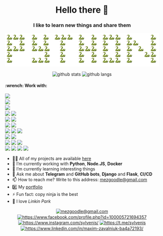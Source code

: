 <h1 align="center">Hello there 👋</h1>
<h3 align="center">I like to learn new things and share them</h3>

<p align="center">
	<img src="https://raw.githubusercontent.com/mezgoodle/images/master/mezgoodle1.png"/>
</p>

<p align="center">
	<img src="https://github-readme-stats.vercel.app/api/top-langs/?username=mezgoodle&layout=compact&hide_border=true" alt="github stats"/>
	<img src="https://github-readme-stats.vercel.app/api?username=mezgoodle&show_icons=true&count_private=truet&hide_border=true" alt="github langs"/>
</p>

<h4> :wrench: Work with: </h4>

<img src="https://img.shields.io/badge/-Docker-0066ff?style=for-the-badge&logo=docker&logoColor=white"> <br />
<img src="https://img.shields.io/badge/-Heroku-6600ff?style=for-the-badge&logo=heroku&logoColor=white"> <br />
<img src="https://img.shields.io/badge/-Markdown-000000?style=for-the-badge&logo=Markdown"> <br />
<img src="https://img.shields.io/badge/-Python-3776AB?style=for-the-badge&logo=python&logoColor=white"> <img src="https://img.shields.io/badge/-Node.js-00cc00?style=for-the-badge&logo=node-dot-js&logoColor=white"> <br />
<img src="https://img.shields.io/badge/-Django-006600?style=for-the-badge&logo=django&logoColor=white"> <img src="https://img.shields.io/badge/-React-3399ff?style=for-the-badge&logo=react&logoColor=white"> <br />
<img src="https://img.shields.io/badge/-Linux-black?style=for-the-badge&logo=Linux&logoColor=white"> <img src="https://img.shields.io/badge/-Windows-0078D6?style=for-the-badge&logo=Windows"> <br />
<img src="https://img.shields.io/badge/-Git-F05032?style=for-the-badge&logo=Git&logoColor=white"> <img src="https://img.shields.io/badge/-GitHub-black?style=for-the-badge&logo=github&logoColor=white"> <img src="https://img.shields.io/badge/-GitLab-ff6600?style=for-the-badge&logo=gitlab&logoColor=white"> <br />
<img src="https://img.shields.io/badge/-Travis%20CI-dfd896?style=for-the-badge&logo=Travis%20CI&logoColor=92232c"> <img src="https://img.shields.io/badge/-Github_Actions-black?style=for-the-badge&logo=githubactions&logoColor=white"> <br />
<img src="https://img.shields.io/badge/-SQLite-003B57?style=for-the-badge&logo=SQLite&logoColor=white"> <img src="https://img.shields.io/badge/-MariaDB-003545?style=for-the-badge&logo=MariaDB"> <img src="https://img.shields.io/badge/-MongoDB-009933?style=for-the-badge&logo=mongodb&logoColor=white"> <br />
<img src="https://img.shields.io/badge/-HTML5-E34F26?style=for-the-badge&logo=html5&logoColor=white"> <img src="https://img.shields.io/badge/-CSS3-1572B6?style=for-the-badge&logo=css3&logoColor=white"> <img src="https://img.shields.io/badge/-JavaScript-ffff00?style=for-the-badge&logo=javascript&logoColor=black"> <img src="https://img.shields.io/badge/-Bootstrap5-563D7C?style=for-the-badge&logo=bootstrap&logoColor=white"> <br />

- 👨‍💻 All of my projects are available  [here](https://github.com/mezgoodle?tab=repositories)
- 🔭 I’m currently working with **Python**, **Node.JS**, **Docker**
- 🌱 I’m currently learning interesting things
- 💬 Ask me about **Telegram** and **GitHub bots**, **Django** and **Flask**, **CI/CD**
- 📫 How to reach me? Write to this address: mezgoodle@gmail.com
- #️⃣ My [portfolio](https://mezgoodle-portfolio.herokuapp.com/)
- ⚡ Fun fact: copy ninja is the best
- 🎵 I love _Linkin Park_

<p align="center">
	<a href="mailto:mezgoodle@gmail.com" target="_blank" title="Mail"><img align="center" src="https://cdn.jsdelivr.net/npm/simple-icons@3.0.1/icons/gmail.svg" alt="mezgoodle@gmail.com" height="30" width="30" /></a>
	<a href="https://www.facebook.com/profile.php?id=100005721694357" target="_blank" title="Facebook"><img align="center" src="https://cdn.jsdelivr.net/npm/simple-icons@3.0.1/icons/facebook.svg" alt="https://www.facebook.com/profile.php?id=100005721694357" height="30" width="30" /></a>
	<a href="https://www.instagram.com/sylvenis/" target="_blank" title="Instagram"><img align="center" src="https://cdn.jsdelivr.net/npm/simple-icons@3.0.1/icons/instagram.svg" alt="https://www.instagram.com/sylvenis/" height="30" width="30" /></a>
	<a href="https://t.me/sylvenis" target="_blank" title="Telegram"><img align="center" src="https://cdn.jsdelivr.net/npm/simple-icons@3.0.1/icons/telegram.svg" alt="https://t.me/sylvenis" height="30" width="30" /></a>
	<a href="https://www.linkedin.com/in/maxim-zavalniuk-ba4a72193/" target="_blank" title="LinkedIn"><img align="center" src="https://cdn.jsdelivr.net/npm/simple-icons@3.0.1/icons/linkedin.svg" alt="https://www.linkedin.com/in/maxim-zavalniuk-ba4a72193/" height="30" width="30" /></a>
</p>
